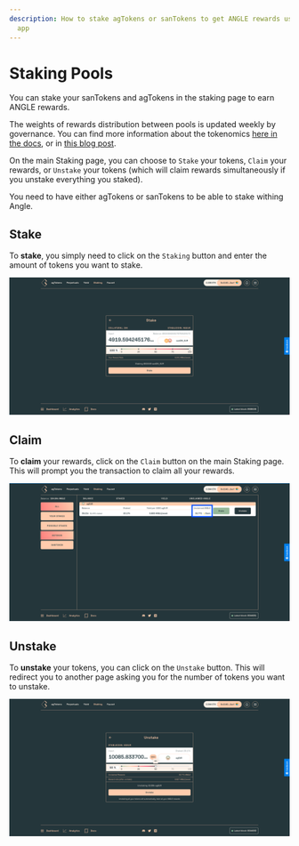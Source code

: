 ```yaml
---
description: How to stake agTokens or sanTokens to get ANGLE rewards using Angle
  app
---
```


# Staking Pools

You can stake your sanTokens and agTokens in the staking page to earn ANGLE rewards.

The weights of rewards distribution between pools is updated weekly by governance. You can find more information about the tokenomics [here in the docs](../governance/angle-token/README.md), or in [this blog post](https://blog.angle.money/angle-protocol-tokenomics-29ea8b7bf001).

On the main Staking page, you can choose to `Stake` your tokens, `Claim` your rewards, or `Unstake` your tokens (which will claim rewards simultaneously if you unstake everything you staked).

You need to have either agTokens or sanTokens to be able to stake withing Angle.

## Stake

To **stake**, you simply need to click on the `Staking` button and enter the amount of tokens you want to stake.

![Stake](../.gitbook/assets/stake-sanDAI_EUR.png)

## Claim

To **claim** your rewards, click on the `Claim` button on the main Staking page. This will prompt you the transaction to claim all your rewards.

![Claim](../.gitbook/assets/staking-page-2.png)

## Unstake

To **unstake** your tokens, you can click on the `Unstake` button. This will redirect you to another page asking you for the number of tokens you want to unstake.

![Unstake](../.gitbook/assets/unstaking.png)
